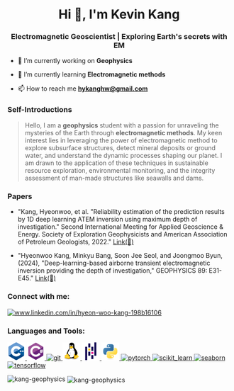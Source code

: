 <h1 align="center">Hi 👋, I'm Kevin Kang</h1>
<h3 align="center">Electromagnetic Geoscientist | Exploring Earth's secrets with EM</h3>

- 🔭 I’m currently working on **Geophysics**

- 🌱 I’m currently learning **Electromagnetic methods**

- 📫 How to reach me **hykanghw@gmail.com**

<h3 align="left">Self-Introductions</h3>

  > Hello, I am a **geophysics** student with a passion for unraveling the mysteries of the Earth through **electromagnetic methods**. My keen interest lies in leveraging the power of electromagnetic method to explore subsurface structures, detect mineral deposits or ground water, and understand the dynamic processes shaping our planet.  I am drawn to the application of these techniques in sustainable resource exploration, environmental monitoring, and the integrity assessment of man-made structures like seawalls and dams.

<h3 align="left">Papers</h3>

- "Kang, Hyeonwoo, et al. "Reliability estimation of the prediction results by 1D deep learning ATEM inversion using maximum depth of investigation." Second International Meeting for Applied Geoscience & Energy. Society of Exploration Geophysicists and American Association of Petroleum Geologists, 2022." [Link(🔗)](https://library.seg.org/doi/10.1190/image2022-3751297.1)

- "Hyeonwoo Kang, Minkyu Bang, Soon Jee Seol, and Joongmoo Byun, (2024), "Deep-learning-based airborne transient electromagnetic inversion providing the depth of investigation," GEOPHYSICS 89: E31-E45." [Link(🔗)](https://library.seg.org/doi/10.1190/geo2022-0723.1)

<h3 align="left">Connect with me:</h3>
<p align="left">
<a href="https://linkedin.com/in/hyeon-woo-kang-198b16106" target="blank"><img align="center" src="https://raw.githubusercontent.com/rahuldkjain/github-profile-readme-generator/master/src/images/icons/Social/linked-in-alt.svg" alt="www.linkedin.com/in/hyeon-woo-kang-198b16106" height="30" width="40" /></a>
</p>

<h3 align="left">Languages and Tools:</h3>
<p align="left"> <a href="https://www.w3schools.com/cpp/" target="_blank" rel="noreferrer"> <img src="https://raw.githubusercontent.com/devicons/devicon/master/icons/cplusplus/cplusplus-original.svg" alt="cplusplus" width="40" height="40"/> </a> <a href="https://www.w3schools.com/cs/" target="_blank" rel="noreferrer"> <img src="https://raw.githubusercontent.com/devicons/devicon/master/icons/csharp/csharp-original.svg" alt="csharp" width="40" height="40"/> </a> <a href="https://git-scm.com/" target="_blank" rel="noreferrer"> <img src="https://www.vectorlogo.zone/logos/git-scm/git-scm-icon.svg" alt="git" width="40" height="40"/> </a> <a href="https://www.linux.org/" target="_blank" rel="noreferrer"> <img src="https://raw.githubusercontent.com/devicons/devicon/master/icons/linux/linux-original.svg" alt="linux" width="40" height="40"/> </a> <a href="https://pandas.pydata.org/" target="_blank" rel="noreferrer"> <img src="https://raw.githubusercontent.com/devicons/devicon/2ae2a900d2f041da66e950e4d48052658d850630/icons/pandas/pandas-original.svg" alt="pandas" width="40" height="40"/> </a> <a href="https://www.python.org" target="_blank" rel="noreferrer"> <img src="https://raw.githubusercontent.com/devicons/devicon/master/icons/python/python-original.svg" alt="python" width="40" height="40"/> </a> <a href="https://pytorch.org/" target="_blank" rel="noreferrer"> <img src="https://www.vectorlogo.zone/logos/pytorch/pytorch-icon.svg" alt="pytorch" width="40" height="40"/> </a> <a href="https://scikit-learn.org/" target="_blank" rel="noreferrer"> <img src="https://upload.wikimedia.org/wikipedia/commons/0/05/Scikit_learn_logo_small.svg" alt="scikit_learn" width="40" height="40"/> </a> <a href="https://seaborn.pydata.org/" target="_blank" rel="noreferrer"> <img src="https://seaborn.pydata.org/_images/logo-mark-lightbg.svg" alt="seaborn" width="40" height="40"/> </a> <a href="https://www.tensorflow.org" target="_blank" rel="noreferrer"> <img src="https://www.vectorlogo.zone/logos/tensorflow/tensorflow-icon.svg" alt="tensorflow" width="40" height="40"/> </a> </p>

<p><img align="left" src="https://github-readme-stats.vercel.app/api/top-langs?username=kang-geophysics&show_icons=true&locale=en&layout=compact" alt="kang-geophysics" /></p>

<p>&nbsp;<img align="center" src="https://github-readme-stats.vercel.app/api?username=kang-geophysics&show_icons=true&locale=en" alt="kang-geophysics" /></p>

<!--
**Kang-geophysics/Kang-geophysics** is a ✨ _special_ ✨ repository because its `README.md` (this file) appears on your GitHub profile.

Here are some ideas to get you started:

- 🔭 I’m currently working on ...
- 🌱 I’m currently learning ...
- 👯 I’m looking to collaborate on ...
- 🤔 I’m looking for help with ...
- 💬 Ask me about ...
- 📫 How to reach me: ...
- 😄 Pronouns: ...
- ⚡ Fun fact: ...
-->
